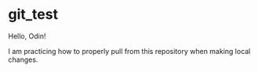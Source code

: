 # git_test

Hello, Odin!

I am practicing how to properly pull from this repository when making local changes.
